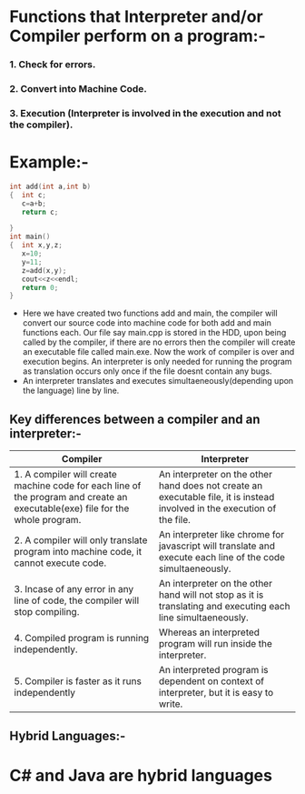 # Functions that Interpreter and/or Compiler perform on a program:-
### 1. Check for errors. <br/>
### 2. Convert into Machine Code.<br/>
### 3. Execution (Interpreter is involved in the execution and not the compiler).

# Example:-

``` c++
int add(int a,int b)
{  int c;
   c=a+b;
   return c;

}
int main()
{  int x,y,z;
   x=10;
   y=11;
   z=add(x,y);
   cout<<z<<endl;
   return 0;  
}

```
* Here we have created two functions add and main, the compiler will convert our source code into machine code for both add and main functions each. Our file say main.cpp is stored in the HDD, upon being called by the compiler, if there are no errors then the compiler will create an executable file called main.exe. Now the work of compiler is over and execution begins. An interpreter is only needed for running the program as translation occurs only once if the file doesnt contain any bugs.
* An interpreter translates and executes simultaeneously(depending upon the language) line by line.



## Key differences between a compiler and an interpreter:-

| Compiler | Interpreter|
|-----------|------------|
|1. A compiler will create machine code for each line of the program and create an executable(exe) file for the whole program.        |   An interpreter on the other hand does not create an executable file, it is instead involved in the execution of the file.       |
|2. A compiler will only translate program into machine code, it cannot execute code.           | An interpreter like chrome for javascript will translate and execute each line of the code simultaeneously.           | 
|3. Incase of any error in any line of code, the compiler will stop compiling.        |An interpreter on the other hand will not stop as it is translating and executing each line simultaeneously.        |
|4. Compiled program  is running independently.   |Whereas an interpreted program will run inside the interpreter.      |
|5. Compiler is faster as it runs independently|An interpreted program is dependent on context of interpreter, but it is easy to write.|


## Hybrid Languages:-

# C# and Java are hybrid languages



  

